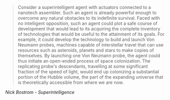 >Consider a superintelligent agent with actuators connected to a nanotech assembler. Such an agent is already powerful enough to overcome any natural obstacles to its indefinite survival. Faced with no intelligent opposition, such an agent could plot a safe course of development that would lead to its acquiring the complete inventory of technologies that would be useful to the attainment of its goals. For example, it could develop the technology to build and launch Von Neumann probes, machines capable of interstellar travel that can use resources such as asteroids, planets and stars to make copies of themselves. By launching one Von Neumann probe, the agent could thus initiate an open-ended process of space colonization. The replicating probe's descendants, travelling at some significant fraction of the speed of light, would end up colonizing a substantial portion of the Hubble volume, the part of the expanding universe that is theoretically accessible from where we are now.

<cite>Nick Bostrom - Superintelligence</cite>